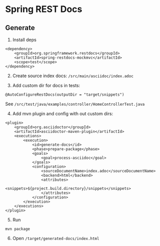 # Spring REST Docs

## Generate

1. Install deps

```
<dependency>
    <groupId>org.springframework.restdocs</groupId>
    <artifactId>spring-restdocs-mockmvc</artifactId>
    <scope>test</scope>
</dependency>
```

2. Create source index docs:
`/src/main/asciidoc/index.adoc`

3. Add custom dir for docs in tests:
```
@AutoConfigureRestDocs(outputDir = "target/snippets")
```

See `/src/test/java/examples/controller/HomeControllerTest.java`

4. Add mvn plugin and config with out custom dirs:

```
<plugin>
    <groupId>org.asciidoctor</groupId>
    <artifactId>asciidoctor-maven-plugin</artifactId>
    <executions>
        <execution>
            <id>generate-docs</id>
            <phase>prepare-package</phase>
            <goals>
                <goal>process-asciidoc</goal>
            </goals>
            <configuration>
                <sourceDocumentName>index.adoc</sourceDocumentName>
                <backend>html</backend>
                <attributes>
                    <snippets>${project.build.directory}/snippets</snippets>
                </attributes>
            </configuration>
        </execution>
    </executions>
</plugin>
```

5. Run 
```
mvn package
```

6. Open `/target/generated-docs/index.html`